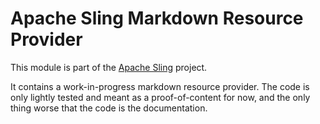# Apache Sling Markdown Resource Provider

This module is part of the [Apache Sling](https://sling.apache.org) project.

It contains a work-in-progress markdown resource provider. The code is only lightly tested and meant as a proof-of-content
for now, and the only thing worse that the code is the documentation.
